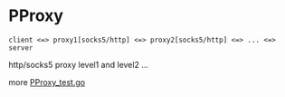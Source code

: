 # PProxy

```
client <=> proxy1[socks5/http] <=> proxy2[socks5/http] <=> ... <=> server
```

http/socks5 proxy level1 and level2 ...

more [PProxy_test.go](PProxy_test.go)